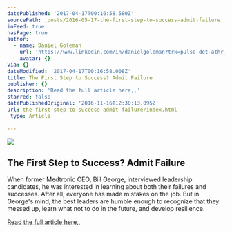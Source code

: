```yaml
---
datePublished: '2017-04-17T00:16:58.580Z'
sourcePath: _posts/2016-05-17-the-first-step-to-success-admit-failure.md
inFeed: true
hasPage: true
author:
  - name: Daniel Goleman
    url: 'https://www.linkedin.com/in/danielgoleman?trk=pulse-det-athr_prof-art_hdr'
    avatar: {}
via: {}
dateModified: '2017-04-17T00:16:58.008Z'
title: The First Step to Success? Admit Failure
publisher: {}
description: 'Read the full article here,,'
starred: false
datePublishedOriginal: '2016-11-16T12:30:13.095Z'
url: the-first-step-to-success-admit-failure/index.html
_type: Article

---
```

<article style=""><img src="https://s3-us-west-2.amazonaws.com/the-grid-img/p/a6940e120b2c1285226e5b9220a6361270ea0e81.jpg" /><h1>The First Step to Success? Admit Failure</h1><p>When former Medtronic CEO, Bill George, interviewed leadership candidates, he was interested in learning about both their failures and successes. After all, everyone has made mistakes on the job. But in George's mind, the best leaders are humble enough to recognize that they messed up, learn what not to do in the future, and develop resilience.</p></article>

[Read the full article here,,][0]

[0]: https://www.linkedin.com/today/post/article/20141118162607-117825785-the-first-step-to-success-admit-failure "Read the full artcile here.."